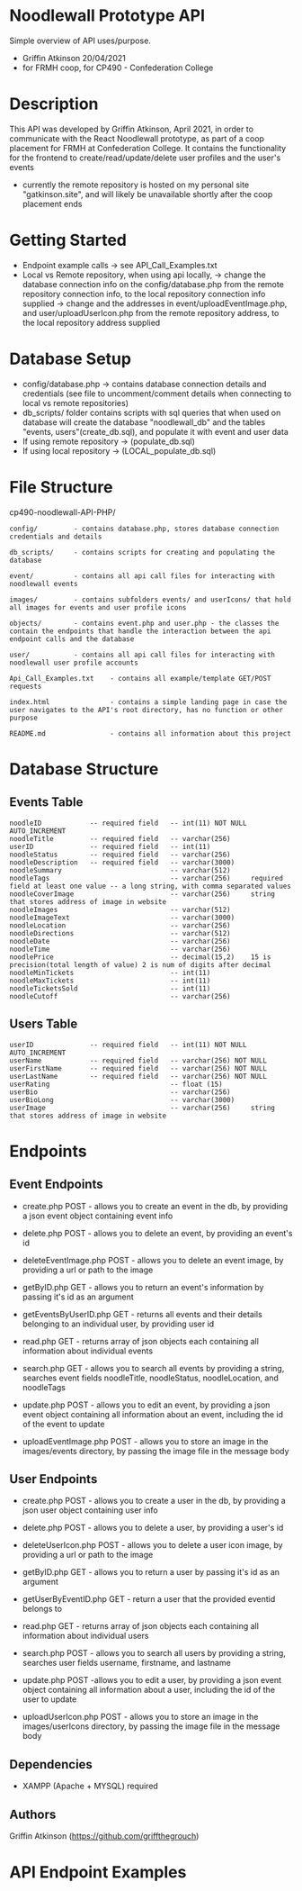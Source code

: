 # Noodlewall Prototype API
Simple overview of API uses/purpose.
* Griffin Atkinson 20/04/2021 
* for FRMH coop, for CP490 - Confederation College

# Description
This API was developed by Griffin Atkinson, April 2021, in order to communicate with the React Noodlewall prototype, as part of a coop placement for FRMH at Confederation College.
It contains the functionality for the frontend to create/read/update/delete user profiles and the user's events
* currently the remote repository is hosted on my personal site "gatkinson.site", and will likely be unavailable shortly after the coop placement ends

# Getting Started
* Endpoint example calls -> see API_Call_Examples.txt
* Local vs Remote repository, when using api locally,
    -> change the database connection info on the config/database.php from the remote repository connection info, to the local repository connection info supplied
    -> change and the addresses in event/uploadEventImage.php, and user/uploadUserIcon.php from the remote repository address, to the local repository address supplied

# Database Setup
*   config/database.php -> contains database connection details and credentials (see file to uncomment/comment details when connecting to local vs remote repositories)
*   db_scripts/ folder contains scripts with sql queries that when used on database will create the database "noodlewall_db" and the tables "events, users"(create_db.sql), and populate it with event and user data 
*   If using remote repository -> (populate_db.sql)
*   If using local repository -> (LOCAL_populate_db.sql)

#  File Structure
cp490-noodlewall-API-PHP/

    config/         - contains database.php, stores database connection credentials and details

    db_scripts/     - contains scripts for creating and populating the database

    event/          - contains all api call files for interacting with noodlewall events

    images/         - contains subfolders events/ and userIcons/ that hold all images for events and user profile icons

    objects/        - contains event.php and user.php - the classes the contain the endpoints that handle the interaction between the api endpoint calls and the database

    user/           - contains all api call files for interacting with noodlewall user profile accounts

    Api_Call_Examples.txt    - contains all example/template GET/POST requests

    index.html               - contains a simple landing page in case the user navigates to the API's root directory, has no function or other purpose

    README.md                - contains all information about this project

#  Database Structure
##  Events Table

    noodleID            -- required field   -- int(11) NOT NULL AUTO_INCREMENT
    noodleTitle         -- required field   -- varchar(256)
    userID              -- required field   -- int(11)
    noodleStatus        -- required field   -- varchar(256)
    noodleDescription   -- required field   -- varchar(3000)
    noodleSummary                           -- varchar(512)
    noodleTags                              -- varchar(256)     required field at least one value -- a long string, with comma separated values
    noodleCoverImage                        -- varchar(256)     string that stores address of image in website
    noodleImages                            -- varchar(512)
    noodleImageText                         -- varchar(3000)
    noodleLocation                          -- varchar(256)
    noodleDirections                        -- varchar(512)
    noodleDate                              -- varchar(256)
    noodleTime                              -- varchar(256)
    noodlePrice                             -- decimal(15,2)    15 is precision(total length of value) 2 is num of digits after decimal
    noodleMinTickets                        -- int(11)
    noodleMaxTickets                        -- int(11)
    noodleTicketsSold                       -- int(11)
    noodleCutoff                            -- varchar(256)

##   Users Table

    userID              -- required field   -- int(11) NOT NULL AUTO_INCREMENT
    userName            -- required field   -- varchar(256) NOT NULL
    userFirstName       -- required field   -- varchar(256) NOT NULL
    userLastName        -- required field   -- varchar(256) NOT NULL
    userRating                              -- float (15)
    userBio                                 -- varchar(256)
    userBioLong                             -- varchar(3000)
    userImage                               -- varchar(256)     string that stores address of image in website

#  Endpoints
## Event Endpoints
* create.php
    POST - allows you to create an event in the db, by providing a json event object containing event info

* delete.php
    POST - allows you to delete an event, by providing an event's id

* deleteEventImage.php
    POST - allows you to delete an event image, by providing a url or path to the image

* getByID.php
    GET - allows you to return an event's information by passing it's id as an argument

* getEventsByUserID.php
    GET - returns all events and their details belonging to an individual user, by providing user id

* read.php
    GET - returns array of json objects each containing all information about individual events

* search.php
    GET - allows you to search all events by providing a string, searches event fields noodleTitle, noodleStatus, noodleLocation, and noodleTags

* update.php
    POST - allows you to edit an event, by providing a json event object containing all information about an event, including the id of the event to update

* uploadEventImage.php
    POST - allows you to store an image in the images/events directory, by passing the image file in the message body


## User Endpoints
* create.php
    POST - allows you to create a user in the db, by providing a json user object containing user info

* delete.php
    POST - allows you to delete a user, by providing a user's id

* deleteUserIcon.php
    POST - allows you to delete a user icon image, by providing a url or path to the image

* getByID.php
    GET - allows you to return a user by passing it's id as an argument

* getUserByEventID.php
    GET - return a user that the provided eventid belongs to

* read.php
    GET - returns array of json objects each containing all information about individual users

* search.php
    POST - allows you to search all users by providing a string, searches user fields username, firstname, and lastname

* update.php
    POST -allows you to edit a user, by providing a json event object containing all information about a user, including the id of the user to update

* uploadUserIcon.php
    POST - allows you to store an image in the images/userIcons directory, by passing the image file in the message body

## Dependencies

* XAMPP (Apache + MYSQL) required

## Authors

Griffin Atkinson (https://github.com/griffthegrouch)

# API Endpoint Examples